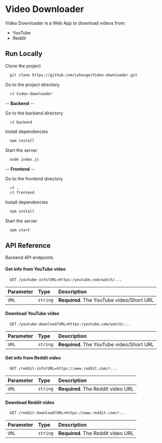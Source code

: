 
# Video Downloader

Video Downloader is a Web App to download videos from:
- YouTube
- Reddit

## Run Locally

Clone the project

```bash
  git clone https://github.com/Lehxugo/Video-downloader.git
```

Go to the project directory

```bash
  cd Video-downloader
```
-- **Backend** --

Go to the backend directory

```bash
  cd backend
```

Install dependencies

```bash
  npm install
```

Start the server

```bash
  node index.js
```

-- **Frontend** --

Go to the frontend directory

```bash
  cd ..
  cd frontend
```

Install dependencies

```bash
  npm install
```

Start the server

```bash
  npm start
```
## API Reference

Backend API endpoints.

#### Get info from YouTube video

```http
  GET /youtube-info?URL=https:/youtube.com/watch/...
```

| Parameter | Type     | Description                |
| :-------- | :------- | :------------------------- |
| `URL`     | `string` | **Required**. The YouTube video/Short URL |

#### Download YouTube video

```http
  GET /youtube-download?URL=https:/youtube.com/watch/...
```

| Parameter | Type     | Description                |
| :-------- | :------- | :------------------------- |
| `URL`     | `string` | **Required**. The YouTube video/Short URL |

#### Get info from Reddit video

```http
  GET /reddit-info?URL=https://www.reddit.com/r...
```

| Parameter | Type     | Description                |
| :-------- | :------- | :------------------------- |
| `URL`     | `string` | **Required**. The Reddit video URL |

#### Download Reddit video

```http
  GET /reddit-download?URL=https://www.reddit.com/r...
```

| Parameter | Type     | Description                |
| :-------- | :------- | :------------------------- |
| `URL`     | `string` | **Required**. The Reddit video URL |


